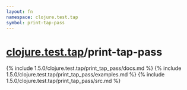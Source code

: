 ```yaml
---
layout: fn
namespace: clojure.test.tap
symbol: print-tap-pass
---
```


# [clojure.test.tap](../)/print-tap-pass

{% include 1.5.0/clojure.test.tap/print_tap_pass/docs.md %}
{% include 1.5.0/clojure.test.tap/print_tap_pass/examples.md %}
{% include 1.5.0/clojure.test.tap/print_tap_pass/src.md %}

